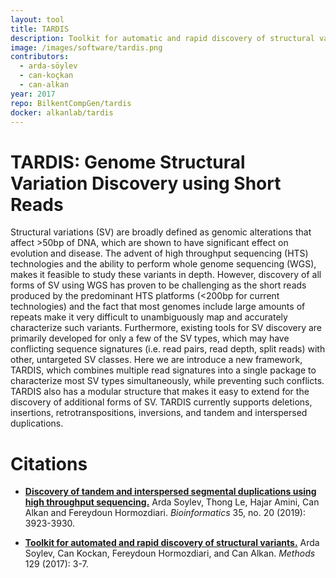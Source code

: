 ```yaml
---
layout: tool
title: TARDIS 
description: Toolkit for automatic and rapid discovery of structural variants
image: /images/software/tardis.png
contributors: 
  - arda-söylev
  - can-koçkan
  - can-alkan
year: 2017
repo: BilkentCompGen/tardis
docker: alkanlab/tardis
---
```


# TARDIS: Genome Structural Variation Discovery using Short Reads

Structural variations (SV) are broadly defined as genomic alterations that affect >50bp of DNA, which are shown to have significant effect on evolution and disease. The advent of high throughput sequencing (HTS) technologies and the ability to perform whole genome sequencing (WGS), makes it feasible to study these variants in depth. However, discovery of all forms of SV using WGS has proven to be challenging as the short reads produced by the predominant HTS platforms (<200bp for current technologies) and the fact that most genomes include large amounts of repeats make it very difficult to unambiguously map and accurately characterize such variants. Furthermore, existing tools for SV discovery are primarily developed for only a few of the SV types, which may have conflicting sequence signatures (i.e. read pairs, read depth, split reads) with other, untargeted SV classes. Here we are introduce a new framework, TARDIS, which combines multiple read signatures into a single package to characterize most SV types simultaneously, while preventing such conflicts. TARDIS also has a modular structure that makes it easy to extend for the discovery of additional forms of SV. TARDIS currently supports deletions, insertions, retrotranspositions, inversions, and tandem and interspersed duplications.

# Citations

- [**Discovery of tandem and interspersed segmental duplications using high throughput sequencing.**](https://doi.org/10.1093/bioinformatics/btz237) Arda Soylev, Thong Le, Hajar Amini, Can Alkan and Fereydoun Hormozdiari. *Bioinformatics* 35, no. 20 (2019): 3923-3930.

- [**Toolkit for automated and rapid discovery of structural variants.**](https://www.ncbi.nlm.nih.gov/pubmed/28583483) Arda Soylev, Can Kockan, Fereydoun Hormozdiari, and Can Alkan. *Methods* 129 (2017): 3-7.



